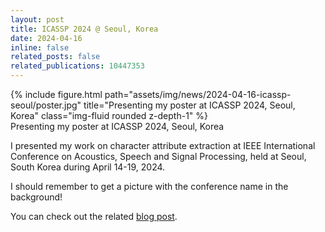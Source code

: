 ```yaml
---
layout: post
title: ICASSP 2024 @ Seoul, Korea
date: 2024-04-16
inline: false
related_posts: false
related_publications: 10447353
---
```


<div class="row">
    <div class="col-sm mt-3 mt-md-0">
        {% include figure.html path="assets/img/news/2024-04-16-icassp-seoul/poster.jpg" 
        title="Presenting my poster at ICASSP 2024, Seoul, Korea" class="img-fluid rounded z-depth-1" %}
    </div>
</div>
<div class="caption">
    Presenting my poster at ICASSP 2024, Seoul, Korea
</div>

I presented my work on character attribute extraction at IEEE International Conference on Acoustics, Speech and Signal
Processing, held at Seoul, South Korea during April 14-19, 2024.

I should remember to get a picture with the conference name in the background!

You can check out the related [blog post](/blog/2023/attribute-extraction/).